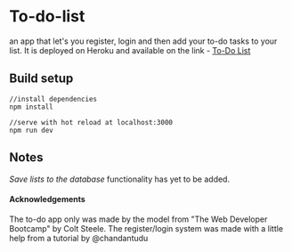 # To-do-list

an app that let's you register, login and then add your to-do tasks to your list. 
It is deployed on Heroku and available on the link - [To-Do List](https://to-do-list--heroku.herokuapp.com/)


## Build setup
```
//install dependencies
npm install

//serve with hot reload at localhost:3000
npm run dev
```

## Notes
*Save lists to the database* functionality has yet to be added.

#### Acknowledgements
The to-do app only was made by the model from "The Web Developer Bootcamp" by Colt Steele.
The register/login system was made with a little help from a tutorial by @chandantudu 
